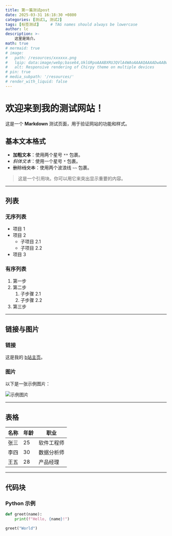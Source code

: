 ```yaml
---
title: 第一篇测试post
date: 2025-03-31 16:18:30 +0800
categories: [测试1, 测试2]
tags: [标签测试]     # TAG names should always be lowercase
author: lc
description: >-
    这里是简介。
math: true
# mermaid: true
# image:
#   path: /resources/xxxxxx.png
#   lqip: data:image/webp;base64,UklGRpoAAABXRUJQVlA4WAoAAAAQAAAADwAABwAAQUxQSDIAAAARL0AmbZurmr57yyIiqE8oiG0bejIYEQTgqiDA9vqnsUSI6H+oAERp2HZ65qP/VIAWAFZQOCBCAAAA8AEAnQEqEAAIAAVAfCWkAALp8sF8rgRgAP7o9FDvMCkMde9PK7euH5M1m6VWoDXf2FkP3BqV0ZYbO6NA/VFIAAAA
#   alt: Responsive rendering of Chirpy theme on multiple devices
# pin: true
# media_subpath: '/resources/'
# render_with_liquid: false
---
```

# 欢迎来到我的测试网站！

这是一个 **Markdown** 测试页面，用于验证网站的功能和样式。

## 基本文本格式

- **加粗文本**：使用两个星号 `**` 包裹。
- *斜体文本*：使用一个星号 `*` 包裹。
- ~~删除线文本~~：使用两个波浪线 `~~` 包裹。

> 这是一个引用块。你可以用它来突出显示重要的内容。

---

## 列表

### 无序列表
- 项目 1
- 项目 2
  - 子项目 2.1
  - 子项目 2.2
- 项目 3

### 有序列表
1. 第一步
2. 第二步
   1. 子步骤 2.1
   2. 子步骤 2.2
3. 第三步

---

## 链接与图片

### 链接
这是我的 [b站主页](https://space.bilibili.com/389150525?spm_id_from=333.1007.0.0)。

### 图片
以下是一张示例图片：

![示例图片](https://img2.baidu.com/it/u=158762493,2604169869&fm=253&fmt=auto&app=120&f=JPEG?w=889&h=500)

---

## 表格

| 名称       | 年龄 | 职业         |
|------------|------|--------------|
| 张三       | 25   | 软件工程师   |
| 李四       | 30   | 数据分析师   |
| 王五       | 28   | 产品经理     |

---

## 代码块

### Python 示例
```python
def greet(name):
    print(f"Hello, {name}!")

greet("World")
```